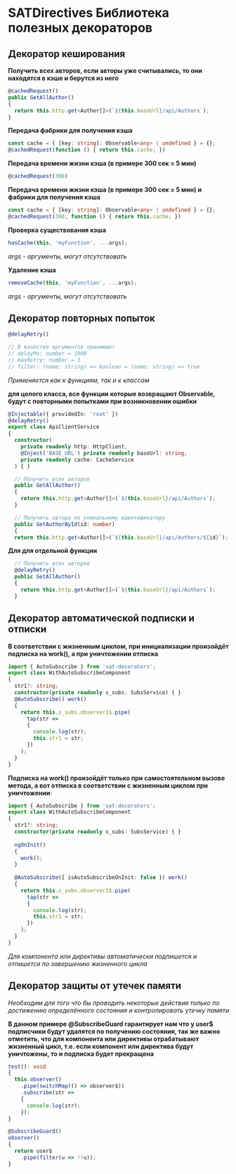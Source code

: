 # SATDirectives Библиотека полезных декораторов


## Декоратор кеширования

**Получить всех авторов, если авторы уже считывались, то они находятся в кэше и берутся из него**
```ts
@cachedRequest()
public GetAllAuthor()
{
  return this.http.get<Author[]>(`${this.baseUrl}/api/Authors`);
}
```
**Передача фабрики для получения кэша**
```ts
const cache = { [key: string]: Observable<any> | undefined } = {};
@cachedRequest(function () { return this.cache; })
```

**Передача времени жизни кэша (в примере  300 сек = 5 мин)**
```ts
@cachedRequest(300)
```
**Передача времени жизни кэша (в примере  300 сек = 5 мин) и фабрики для получения кэша**
```ts
const cache = { [key: string]: Observable<any> | undefined } = {};
@cachedRequest(300, function () { return this.cache; })
```
**Проверка существования кэша**
```ts
hasCache(this, 'myFunction', ...args);
```
*args - аргументы, могут отсутствовать*

**Удаление кэша**
```ts
removeCache(this, 'myFunction', ...args);
```
*args - аргументы, могут отсутствовать*

## Декоратор повторных попыток
```ts
@delayRetry()

// В качестве аргументов принимает 
// delayMs: number = 1000 
// maxRetry: number = 3
// filter: (name: string) => boolean = (name: string) => true
```
*Применяется как к функциям, так и к классам*

 **для целого класса, все функции которые возвращают Observable, будут с повторными попытками при возникновении ошибки**
 ```ts
 @Injectable({ providedIn: 'root' })
 @delayRetry()
 export class ApiClientService
 {
   constructor(
     private readonly http: HttpClient,
     @Inject('BASE_URL') private readonly baseUrl: string,
     private readonly cache: CacheService
   ) { }

   // Получить всех авторов
   public GetAllAuthor()
   {
     return this.http.get<Author[]>(`${this.baseUrl}/api/Authors`);
   }

   // Получить автора по уникальному идентификатору
   public GetAuthorById(id: number)
   {
   return this.http.get<Author[]>(`${this.baseUrl}/api/Authors/${id}`);
 ```
 **Для для отдельной функции** 
 ```ts
   // Получить всех авторов
   @delayRetry()
   public GetAllAuthor()
   {
     return this.http.get<Author[]>(`${this.baseUrl}/api/Authors`);
   }
 ```

## Декоратор автоматической подписки и отписки
**В соответствии с жизненным циклом, при инициализации произойдёт подписка на work(), а при уничтожении отписка**
```ts
import { AutoSubscribe } from 'sat-decorators';
export class WithAutoSubscribeComponent
{
  str1?: string;
  constructor(private readonly s_subs: SubsService) { }    
  @AutoSubscribe() work()
  {
    return this.s_subs.observer1$.pipe(
      tap(str =>
      {
        console.log(str);
        this.str1 = str;
      })
    );
  }
}
```

**Подписка на work() произойдёт только при самостоятельном вызове метода, а вот отписка в соответствии с жизненным циклом при уничтожении**:
```ts
import { AutoSubscribe } from 'sat-decorators';
export class WithAutoSubscribeComponent
{
  str1?: string;
  constructor(private readonly s_subs: SubsService) { }
   
  ngOnInit()
  {
    work();
  }  
   
  @AutoSubscribe({ isAutoSubscribeOnInit: false }) work()
  {
    return this.s_subs.observer1$.pipe(
      tap(str =>
      {
        console.log(str);
        this.str1 = str;
      })
    );
  }
}
```
*Для компонента или директивы автоматически подпишется и отпишется по завершению жизненного цикла*

## Декоратор защиты от утечек памяти
*Необходим для того что бы проводить некоторые действия только по достижению определённого состояния и контролировать утечку памяти*

**В данном примере @SubscribeGuard гарантирует нам что у user$ подписчики будут удалятся по получению состояния, так же важно отметить, что для компонента или директивы отрабатывают жизненный цикл, т.е. если компонент или директива будут уничтожены, то и подписка будет прекращена**
```ts
test(): void
{
  this.observer()
    .pipe(switchMap(() => observer$))
    .subscribe(str =>
    {
      console.log(str);
    });
}

@SubscribeGuard()
observer()
{
  return user$
    .pipe(filter(u => !!u));
}
```

